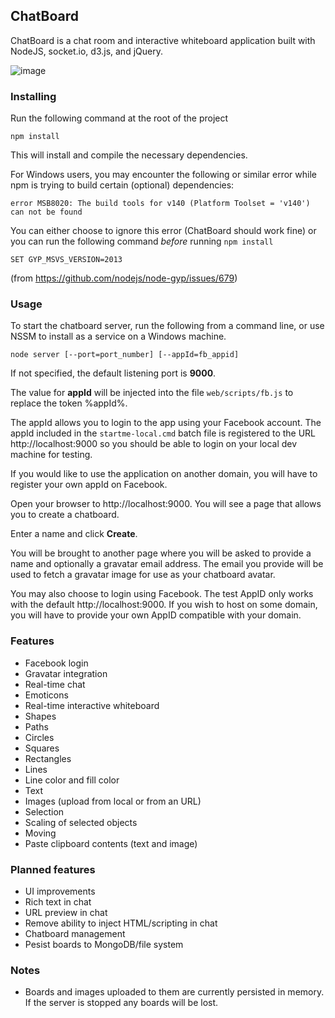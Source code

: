 ## ChatBoard

ChatBoard is a chat room and interactive whiteboard application built with NodeJS, socket.io, d3.js, and jQuery.

![image](https://cloud.githubusercontent.com/assets/1910659/10409108/4e0bbb46-6f44-11e5-8f46-e038dc2b5a57.png)

### Installing

Run the following command at the root of the project

``` npm install ```

This will install and compile the necessary dependencies.

For Windows users, you may encounter the following or similar error while npm is trying to build certain (optional) dependencies:

``` error MSB8020: The build tools for v140 (Platform Toolset = 'v140') can not be found ```

You can either choose to ignore this error (ChatBoard should work fine) or you can run the following command *before* running ```npm install```

``` SET GYP_MSVS_VERSION=2013 ```

(from https://github.com/nodejs/node-gyp/issues/679)

### Usage

To start the chatboard server, run the following from a command line, or use NSSM to install as a service on a Windows machine.

``` node server [--port=port_number] [--appId=fb_appid] ```

If not specified, the default listening port is **9000**.

The value for **appId** will be injected into the file  ```web/scripts/fb.js``` to replace the token %appId%.

The appId allows you to login to the app using your Facebook account. The appId included in the ```startme-local.cmd``` batch file is registered to the URL http://localhost:9000 so you should be able to login on your local dev machine for testing.

If you would like to use the application on another domain, you will have to register your own appId on Facebook.

Open your browser to http://localhost:9000. You will see a page that allows you to create a chatboard.

Enter a name and click **Create**.

You will be brought to another page where you will be asked to provide a name and optionally a gravatar email address. The email you provide will be used to fetch a gravatar image for use as your chatboard avatar.

You may also choose to login using Facebook.  The test AppID only works with the default http://localhost:9000. If you wish to host on some domain, you will have to provide your own AppID compatible with your domain.

### Features

* Facebook login
* Gravatar integration
* Real-time chat
 * Emoticons
* Real-time interactive whiteboard
 * Shapes
  * Paths
  * Circles
  * Squares
  * Rectangles
  * Lines
 * Line color and fill color
 * Text
 * Images (upload from local or from an URL)
 * Selection
 * Scaling of selected objects
 * Moving
 * Paste clipboard contents (text and image)

### Planned features
* UI improvements
* Rich text in chat
* URL preview in chat
* Remove ability to inject HTML/scripting in chat
* Chatboard management
* Pesist boards to MongoDB/file system

### Notes
* Boards and images uploaded to them are currently persisted in memory. If the server is stopped any boards will be lost.
